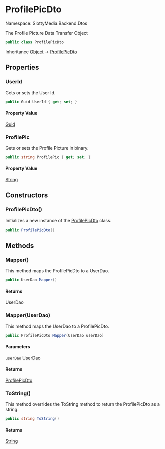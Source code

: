 # ProfilePicDto

Namespace: SlottyMedia.Backend.Dtos

The Profile Picture Data Transfer Object

```csharp
public class ProfilePicDto
```

Inheritance [Object](https://docs.microsoft.com/en-us/dotnet/api/system.object) → [ProfilePicDto](./slottymedia.backend.dtos.profilepicdto.md)

## Properties

### **UserId**

Gets or sets the User Id.

```csharp
public Guid UserId { get; set; }
```

#### Property Value

[Guid](https://docs.microsoft.com/en-us/dotnet/api/system.guid)<br>

### **ProfilePic**

Gets or sets the Profile Picture in binary.

```csharp
public string ProfilePic { get; set; }
```

#### Property Value

[String](https://docs.microsoft.com/en-us/dotnet/api/system.string)<br>

## Constructors

### **ProfilePicDto()**

Initializes a new instance of the [ProfilePicDto](./slottymedia.backend.dtos.profilepicdto.md) class.

```csharp
public ProfilePicDto()
```

## Methods

### **Mapper()**

This method maps the ProfilePicDto to a UserDao.

```csharp
public UserDao Mapper()
```

#### Returns

UserDao<br>

### **Mapper(UserDao)**

This method maps the UserDao to a ProfilePicDto.

```csharp
public ProfilePicDto Mapper(UserDao userDao)
```

#### Parameters

`userDao` UserDao<br>

#### Returns

[ProfilePicDto](./slottymedia.backend.dtos.profilepicdto.md)<br>

### **ToString()**

This method overrides the ToString method to return the ProfilePicDto as a string.

```csharp
public string ToString()
```

#### Returns

[String](https://docs.microsoft.com/en-us/dotnet/api/system.string)<br>
